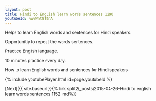 ```yaml
---
layout: post
title: Hindi to English learn words sentences 1290 
youtubeId: vwvWnt8TDnA
---
```

 
 
Helps to learn English words and sentences for Hindi speakers.

Opportunitiy to repeat the words sentences. 

Practice English language. 
 
10 minutes practice every day. 
 
How to learn English words and sentences for Hindi speakers 
 
{% include youtubePlayer.html id=page.youtubeId %}
 
 
[Next]({{ site.baseurl }}{% link  split2/_posts/2015-04-26-Hindi to english learn words sentences 1152 .md%})
 
